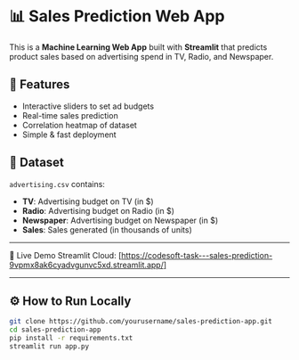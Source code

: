 # 📊 Sales Prediction Web App

This is a **Machine Learning Web App** built with **Streamlit** that predicts product sales based on advertising spend in TV, Radio, and Newspaper.

## 🚀 Features
- Interactive sliders to set ad budgets
- Real-time sales prediction
- Correlation heatmap of dataset
- Simple & fast deployment

## 📂 Dataset
`advertising.csv` contains:
- **TV**: Advertising budget on TV (in $)
- **Radio**: Advertising budget on Radio (in $)
- **Newspaper**: Advertising budget on Newspaper (in $)
- **Sales**: Sales generated (in thousands of units)
-------
🚀 Live Demo
Streamlit Cloud: [https://codesoft-task---sales-prediction-9vpmx8ak6cyadvgunvc5xd.streamlit.app/]

----------
## ⚙️ How to Run Locally
```bash
git clone https://github.com/yourusername/sales-prediction-app.git
cd sales-prediction-app
pip install -r requirements.txt
streamlit run app.py
